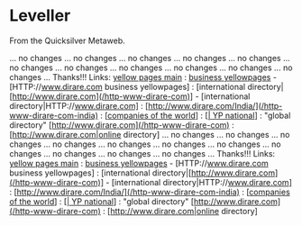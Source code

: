 
# Leveller

From the Quicksilver Metaweb.

... no changes ... no changes ... no changes ... no changes ... no changes ... no changes ... no changes ... no changes ... no changes ... no changes ... no changes ... Thanks!!! Links: <a href='[http://www.dirare.com](/http-www-dirare-com)'>yellow pages main</a> : [business yellowpages](/http-www-dirare-com) - [HTTP://www.dirare.com business yellowpages] : [international directory|[http://www.dirare.com](/http-www-dirare-com)] - [international directory|HTTP://www.dirare.com] : [http://www.dirare.com/India/](/http-www-dirare-com-india) : [[companies of the world](/http-www-dirare-com)] : [[| YP national](/http-www-dirare-com)] : "global directory" [http://www.dirare.com](/http-www-dirare-com) : [http://www.dirare.com|online directory] ... no changes ... no changes ... no changes ... no changes ... no changes ... no changes ... no changes ... no changes ... no changes ... no changes ... no changes ... Thanks!!! Links: <a href='[http://www.dirare.com](/http-www-dirare-com)'>yellow pages main</a> : [business yellowpages](/http-www-dirare-com) - [HTTP://www.dirare.com business yellowpages] : [international directory|[http://www.dirare.com](/http-www-dirare-com)] - [international directory|HTTP://www.dirare.com] : [http://www.dirare.com/India/](/http-www-dirare-com-india) : [[companies of the world](/http-www-dirare-com)] : [[| YP national](/http-www-dirare-com)] : "global directory" [http://www.dirare.com](/http-www-dirare-com) : [http://www.dirare.com|online directory] 
